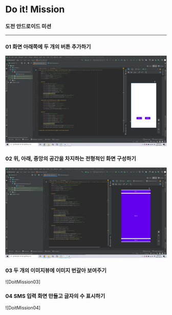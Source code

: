 # Do it! Mission

### 도전 안드로이드 미션

---

### 01 화면 아래쪽에 두 개의 버튼 추가하기

![DoitMission01](https://github.com/hyunmin0317/AndroidProgramming/blob/master/mission/github/DoitMission01.png?raw=true)

### 02 위, 아래, 중앙의 공간을 차지하는 전형적인 화면 구성하기

![DoitMission02](https://github.com/hyunmin0317/AndroidProgramming/blob/master/mission/github/DoitMission02.png?raw=true)

### 03 두 개의 이미지뷰에 이미지 번갈아 보여주기

![DoitMission03]

### 04 SMS 입력 화면 만들고 글자의 수 표시하기

![DoitMission04]